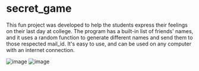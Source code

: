 # secret_game
This fun project was developed to help the students express their feelings on their last day at college.  The program has a built-in list of friends' names, and it uses a random function to generate different names and send them to those respected mail_id.  It's easy to use, and can be used on any computer with an internet connection.

![image](https://user-images.githubusercontent.com/75518037/197316012-9fc59f20-43a7-4fcc-b7b1-538de713d3da.png)
![image](https://user-images.githubusercontent.com/75518037/197315960-f18259a5-6ba8-48f6-9cfd-232f11e8e435.png)
